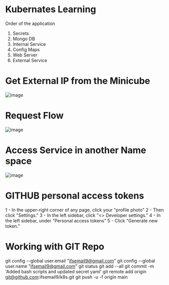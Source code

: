 # Kubernates Learning
Order of the application
1. Secrets
2. Mongo DB
3. Internal Service
4. Config Maps
5. Web Server
6. External Service

# Get External IP from the Minicube
![image](https://github.com/ifsemail9/k8s/assets/133851700/f448eeef-be18-4718-b1e3-36c71433f2d0)

# Request Flow
![image](https://github.com/ifsemail9/k8s/assets/133851700/5b7293f8-b572-41c4-86dc-bc723d011269)

# Access Service in another Name space
![image](https://github.com/ifsemail9/k8s/assets/133851700/0e2627ed-476d-49fd-b89c-99345e26524d)

# GITHUB personal access tokens
1 - In the upper-right corner of any page, click your "profile photo"
2 - Then click "Settings."
3 - In the left sidebar, click "<> Developer settings."
4 - In the left sidebar, under  "Personal access tokens"
5 - Click "Generate new token."

# Working with GIT Repo
git config --global user.email "ifsemail9@gmail.com"
git config --global user.name "ifsemail9@gmail.com"
git status
git add --all
git commit -m 'Added bash scripts and updated secret yaml'
git remote add origin git@github.com:ifsemail9/k8s.git
git push -u -f origin main
 
